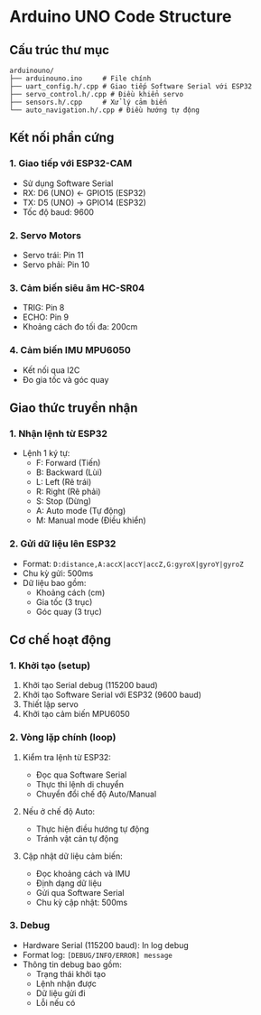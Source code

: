 # Arduino UNO Code Structure

## Cấu trúc thư mục
```
arduinouno/
├── arduinouno.ino     # File chính
├── uart_config.h/.cpp # Giao tiếp Software Serial với ESP32
├── servo_control.h/.cpp # Điều khiển servo
├── sensors.h/.cpp     # Xử lý cảm biến
└── auto_navigation.h/.cpp # Điều hướng tự động
```

## Kết nối phần cứng

### 1. Giao tiếp với ESP32-CAM
- Sử dụng Software Serial
- RX: D6 (UNO) <- GPIO15 (ESP32)
- TX: D5 (UNO) -> GPIO14 (ESP32)
- Tốc độ baud: 9600

### 2. Servo Motors
- Servo trái: Pin 11
- Servo phải: Pin 10

### 3. Cảm biến siêu âm HC-SR04
- TRIG: Pin 8
- ECHO: Pin 9
- Khoảng cách đo tối đa: 200cm

### 4. Cảm biến IMU MPU6050
- Kết nối qua I2C
- Đo gia tốc và góc quay

## Giao thức truyền nhận

### 1. Nhận lệnh từ ESP32
- Lệnh 1 ký tự:
  - F: Forward (Tiến)
  - B: Backward (Lùi)
  - L: Left (Rẽ trái)
  - R: Right (Rẽ phải)
  - S: Stop (Dừng)
  - A: Auto mode (Tự động)
  - M: Manual mode (Điều khiển)

### 2. Gửi dữ liệu lên ESP32
- Format: `D:distance,A:accX|accY|accZ,G:gyroX|gyroY|gyroZ`
- Chu kỳ gửi: 500ms
- Dữ liệu bao gồm:
  - Khoảng cách (cm)
  - Gia tốc (3 trục)
  - Góc quay (3 trục)

## Cơ chế hoạt động

### 1. Khởi tạo (setup)
1. Khởi tạo Serial debug (115200 baud)
2. Khởi tạo Software Serial với ESP32 (9600 baud)
3. Thiết lập servo
4. Khởi tạo cảm biến MPU6050

### 2. Vòng lặp chính (loop)
1. Kiểm tra lệnh từ ESP32:
   - Đọc qua Software Serial
   - Thực thi lệnh di chuyển
   - Chuyển đổi chế độ Auto/Manual

2. Nếu ở chế độ Auto:
   - Thực hiện điều hướng tự động
   - Tránh vật cản tự động

3. Cập nhật dữ liệu cảm biến:
   - Đọc khoảng cách và IMU
   - Định dạng dữ liệu
   - Gửi qua Software Serial
   - Chu kỳ cập nhật: 500ms

### 3. Debug
- Hardware Serial (115200 baud): In log debug
- Format log: `[DEBUG/INFO/ERROR] message`
- Thông tin debug bao gồm:
  - Trạng thái khởi tạo
  - Lệnh nhận được
  - Dữ liệu gửi đi
  - Lỗi nếu có
